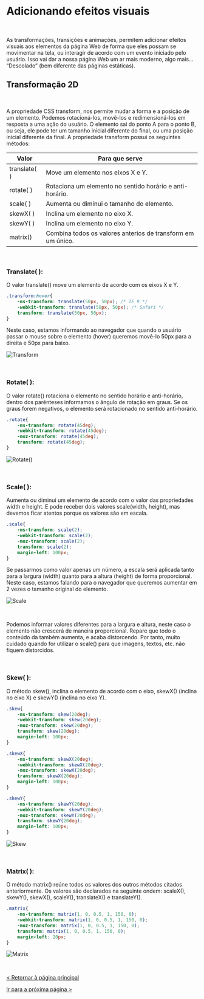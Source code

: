 # Adicionando efeitos visuais
  
  
&nbsp;
  
  
As transformações, transições e animações, permitem adicionar efeitos visuais aos elementos da página Web de forma que eles possam se movimentar na tela, ou interagir de acordo com um evento iniciado pelo usuário. Isso vai dar a nossa página Web um ar mais moderno, algo mais… “Descolado” (bem diferente das páginas estáticas). 


## Transformação 2D
  
  
&nbsp;
  
  
A propriedade CSS transform, nos permite mudar a forma e a posição de um elemento. Podemos rotacioná-los, movê-los e redimensioná-los em resposta a uma ação do usuário. O elemento sai do ponto A para o ponto B, ou seja, ele pode ter um tamanho inicial diferente do final, ou uma posição inicial diferente da final.
A propriedade transform possui os seguintes métodos:
  
  
| Valor        | Para que serve                                              |
|--------------|-------------------------------------------------------------|
| translate( ) | Move um elemento nos eixos X e Y.                           |
| rotate( )    | Rotaciona um elemento no sentido horário e anti-horário.    |
| scale( )     | Aumenta ou diminui o tamanho do elemento.                   |
| skewX( )     | Inclina um elemento no eixo X.                              |
| skewY( )     | Inclina um elemento no eixo Y.                              |
| matrix()     | Combina todos os valores anterios de transform em um único. |
  
  
&nbsp;
  
  
### Translate( ):
  
O valor translate() move um elemento de acordo com os eixos X e Y.
  
  
```css
.transform:hover{
    -ms-transform: translate(50px, 50px); /* IE 9 */
    -webkit-transform: translate(50px, 50px); /* Safari */
    transform: translate(50px, 50px);
}
```
  
  
Neste caso, estamos informando ao navegador que quando o usuário passar o mouse sobre o elemento (hover) queremos movê-lo 50px para a direita e 50px para baixo. 
  
  
![Transform](imagens/transform.gif)

  
  
&nbsp;
  
  
### Rotate( ):
  
O valor rotate() rotaciona o elemento no sentido horário e anti-horário, dentro dos parênteses informamos o ângulo de rotação em graus. Se os graus forem negativos, o elemento será rotacionado no sentido anti-horário.
  
  
```css
.rotate{
    -ms-transform: rotate(45deg);
    -webkit-transform: rotate(45deg);
    -moz-transform: rotate(45deg);
    transform: rotate(45deg);
}
```
  
![Rotate()](imagens/rotate.gif)
  
  
&nbsp;
  
  
### Scale( ):
  
Aumenta ou diminui um elemento de acordo com o valor das propriedades width e height. E pode receber dois valores scale(width, height), mas devemos ficar atentos porque os valores são em escala.
  
```css
.scale{
    -ms-transform: scale(2);
    -webkit-transform: scale(2);
    -moz-transform: scale(2);
    transform: scale(2);
    margin-left: 100px;
}
```

Se passarmos como valor apenas um número, a escala será aplicada tanto para a largura (width) quanto para a altura (height) de forma proporcional.
Neste caso, estamos falando para o navegador que queremos aumentar em 2 vezes o tamanho original do elemento.
  
  
![Scale](imagens/scale.gif)
  
  
&nbsp;
  
  
Podemos informar valores diferentes para a largura e altura, neste caso o elemento não crescerá de maneira proporcional.
Repare que todo o conteúdo da também aumenta, e acaba distorcendo. Por tanto, muito cuidado quando for utilizar o scale() para que imagens, textos, etc. não fiquem distorcidos.
  
  
&nbsp;
  
  
### Skew( ):
  
O método skew(), inclina o elemento de acordo com o eixo, skewX() (inclina no eixo X) e skewY() (inclina no eixo Y). 
  
  
```css
.skew{
    -ms-transform: skew(20deg);
    -webkit-transform: skew(20deg);
    -moz-transform: skew(20deg);
    transform: skew(20deg);
    margin-left: 100px;
}

.skewX{
    -ms-transform: skewX(20deg);
    -webkit-transform: skewX(20deg);
    -moz-transform: skewX(20deg);
    transform: skewX(20deg);
    margin-left: 100px;
}

.skewY{
    -ms-transform: skewY(20deg);
    -webkit-transform: skewY(20deg);
    -moz-transform: skewY(20deg);
    transform: skewY(20deg);
    margin-left: 100px;
}
```
  
  
![Skew](imagens/skew.gif)
  
  
&nbsp;
  
  
### Matrix( ):
  
O método matrix() reúne todos os valores dos outros métodos citados anteriormente.  Os valores são declarados na seguinte ondem: scaleX(), skewY(), skewX(),  scaleY(), translateX() e translateY(). 

```css
.matrix{
    -ms-transform: matrix(1, 0, 0.5, 1, 150, 0);
    -webkit-transform: matrix(1, 0, 0.5, 1, 150, 0);
    -moz-transform: matrix(1, 0, 0.5, 1, 150, 0);
    transform: matrix(1, 0, 0.5, 1, 150, 0);
    margin-left: 20px;
}
```

![Matrix](imagens/matrix.gif)

  
  
&nbsp;
  
  
[< Retornar à página principal](../README.md)
  
  
[Ir para a próxima página >]()
